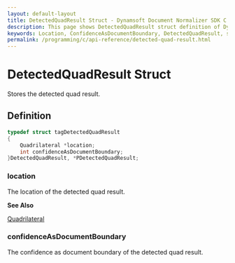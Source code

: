 ```yaml
---
layout: default-layout
title: DetectedQuadResult Struct - Dynamsoft Document Normalizer SDK C Edition
description: This page shows DetectedQuadResult struct definition of Dynamsoft Document Normalizer SDK C Edition.
keywords: Location, ConfidenceAsDocumentBoundary, DetectedQuadResult, struct
permalink: /programming/c/api-reference/detected-quad-result.html
---
```


# DetectedQuadResult Struct

Stores the detected quad result.

## Definition

```c
typedef struct tagDetectedQuadResult
{
    Quadrilateral *location;
    int confidenceAsDocumentBoundary;
}DetectedQuadResult, *PDetectedQuadResult;
```

### location

The location of the detected quad result.

**See Also**

[Quadrilateral](quadrilateral.md)

### confidenceAsDocumentBoundary

The confidence as document boundary of the detected quad result.
